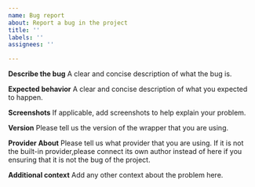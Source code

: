 ```yaml
---
name: Bug report
about: Report a bug in the project
title: ''
labels: ''
assignees: ''

---
```


**Describe the bug**
A clear and concise description of what the bug is.

**Expected behavior**
A clear and concise description of what you expected to happen.

**Screenshots**
If applicable, add screenshots to help explain your problem.

**Version**
Please tell us the version of the wrapper that you are using.

**Provider About**
Please tell us what provider that you are using. If it is not the built-in provider,please connect its own author instead of here if you ensuring that it is not the bug of the project.

**Additional context**
Add any other context about the problem here.
